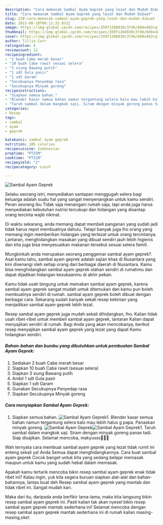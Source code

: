 ```yaml
---
description: "Cara memasak Sambal Ayam Geprek yang lezat dan Mudah Dibuat"
title: "Cara memasak Sambal Ayam Geprek yang lezat dan Mudah Dibuat"
slug: 228-cara-memasak-sambal-ayam-geprek-yang-lezat-dan-mudah-dibuat
date: 2021-06-18T06:11:33.831Z
image: https://img-global.cpcdn.com/recipes/359f1268830c3fd6/680x482cq70/sambal-ayam-geprek-foto-resep-utama.jpg
thumbnail: https://img-global.cpcdn.com/recipes/359f1268830c3fd6/680x482cq70/sambal-ayam-geprek-foto-resep-utama.jpg
cover: https://img-global.cpcdn.com/recipes/359f1268830c3fd6/680x482cq70/sambal-ayam-geprek-foto-resep-utama.jpg
author: Tillie Carr
ratingvalue: 4
reviewcount: 12
recipeingredient:
- "2 buah Cabe merah besar"
- "10 buah Cabe rawit sesuai selera"
- "3 siung Bawang putih"
- "1 sdt Gula pasir"
- "1 sdt Garam"
- "Secukupnya Penyedap rasa"
- "Secukupnya Minyak goreng"
recipeinstructions:
- "Siapkan semua bahan."
- "Blender kasar semua bahan namun tergantung selera kalo mau lebih halus g papa. Panaskan minyak goreng."
- "Taruh sambal dalam mangkok saji. Siram dengan minyak goreng panas tadi. Siap disajikan. Selamat mencoba, makyusss🥰🥰🥰"
categories:
- Resep
tags:
- sambal
- ayam
- geprek

katakunci: sambal ayam geprek 
nutrition: 105 calories
recipecuisine: Indonesian
preptime: "PT25M"
cooktime: "PT31M"
recipeyield: "2"
recipecategory: Lunch

---
```



![Sambal Ayam Geprek](https://img-global.cpcdn.com/recipes/359f1268830c3fd6/680x482cq70/sambal-ayam-geprek-foto-resep-utama.jpg)

Selaku seorang istri, menyediakan santapan menggugah selera bagi keluarga adalah suatu hal yang sangat menyenangkan untuk kamu sendiri. Peran seorang ibu Tidak saja menangani rumah saja, tapi anda juga harus menyediakan kebutuhan nutrisi tercukupi dan hidangan yang disantap orang tercinta wajib nikmat.

Di waktu  sekarang, anda memang dapat membeli panganan yang sudah jadi tidak harus repot membuatnya dahulu. Tetapi banyak juga lho orang yang memang ingin memberikan hidangan yang terlezat untuk orang tercintanya. Lantaran, menghidangkan masakan yang dibuat sendiri jauh lebih higienis dan kita juga bisa menyesuaikan makanan tersebut sesuai selera famili. 



Mungkinkah anda merupakan seorang penggemar sambal ayam geprek?. Asal kamu tahu, sambal ayam geprek adalah sajian khas di Nusantara yang kini disenangi oleh setiap orang dari berbagai daerah di Nusantara. Kamu bisa menghidangkan sambal ayam geprek olahan sendiri di rumahmu dan dapat dijadikan hidangan kesukaanmu di akhir pekan.

Kamu tidak usah bingung untuk memakan sambal ayam geprek, karena sambal ayam geprek sangat mudah untuk ditemukan dan kamu pun boleh membuatnya sendiri di rumah. sambal ayam geprek boleh dibuat dengan berbagai cara. Sekarang sudah banyak sekali resep kekinian yang menjadikan sambal ayam geprek lebih lezat.

Resep sambal ayam geprek juga mudah sekali dihidangkan, lho. Kalian tidak usah ribet-ribet untuk membeli sambal ayam geprek, lantaran Kalian dapat menyajikan sendiri di rumah. Bagi Anda yang akan mencobanya, berikut resep menyajikan sambal ayam geprek yang lezat yang dapat Kamu hidangkan sendiri.

<!--inarticleads1-->

##### Bahan-bahan dan bumbu yang dibutuhkan untuk pembuatan Sambal Ayam Geprek:

1. Sediakan 2 buah Cabe merah besar
1. Siapkan 10 buah Cabe rawit (sesuai selera)
1. Siapkan 3 siung Bawang putih
1. Ambil 1 sdt Gula pasir
1. Siapkan 1 sdt Garam
1. Gunakan Secukupnya Penyedap rasa
1. Siapkan Secukupnya Minyak goreng




<!--inarticleads2-->

##### Cara menyiapkan Sambal Ayam Geprek:

1. Siapkan semua bahan.
<img src="https://img-global.cpcdn.com/steps/f0fd2d2ebdb57053/160x128cq70/sambal-ayam-geprek-langkah-memasak-1-foto.jpg" alt="Sambal Ayam Geprek">1. Blender kasar semua bahan namun tergantung selera kalo mau lebih halus g papa. Panaskan minyak goreng.
<img src="https://img-global.cpcdn.com/steps/71ba55fcd05b7c79/160x128cq70/sambal-ayam-geprek-langkah-memasak-2-foto.jpg" alt="Sambal Ayam Geprek"><img src="https://img-global.cpcdn.com/steps/a46a7fc9189d25f6/160x128cq70/sambal-ayam-geprek-langkah-memasak-2-foto.jpg" alt="Sambal Ayam Geprek">1. Taruh sambal dalam mangkok saji. Siram dengan minyak goreng panas tadi. Siap disajikan. Selamat mencoba, makyusss🥰🥰🥰




Wah ternyata cara membuat sambal ayam geprek yang lezat tidak rumit ini enteng sekali ya! Anda Semua dapat menghidangkannya. Cara buat sambal ayam geprek Cocok banget untuk kita yang sedang belajar memasak maupun untuk kamu yang sudah hebat dalam memasak.

Apakah kamu tertarik mencoba bikin resep sambal ayam geprek enak tidak ribet ini? Kalau ingin, yuk kita segera buruan siapkan alat-alat dan bahan-bahannya, lantas buat deh Resep sambal ayam geprek yang mantab dan tidak ribet ini. Sangat mudah kan. 

Maka dari itu, daripada anda berfikir lama-lama, maka kita langsung bikin resep sambal ayam geprek ini. Pasti kalian tak akan nyesel bikin resep sambal ayam geprek mantab sederhana ini! Selamat mencoba dengan resep sambal ayam geprek mantab sederhana ini di rumah kalian masing-masing,oke!.

